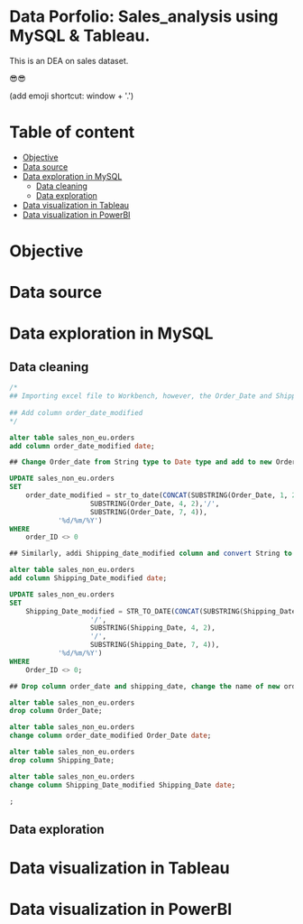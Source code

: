 # Data Porfolio: Sales_analysis using MySQL & Tableau.

This is an DEA on sales dataset. 

😎😎

(add emoji shortcut: window + '.')

# Table of content

- [Objective](#Objective)
- [Data source](#Data-source)
- [Data exploration in MySQL](#Data-exploration-in-MySQL)
    - [Data cleaning](#Data-cleaning)
    - [Data exploration](#Data-exploration)
- [Data visualization in Tableau](#Data-visualization-in-Tableau)
- [Data visualization in PowerBI](#Data-visualization-in-PowerBI)

# Objective

# Data source

# Data exploration in MySQL

## Data cleaning

```sql
/*
## Importing excel file to Workbench, however, the Order_Date and Shipping_Date are not correctly imported as date type.
 
## Add column order_date_modified
*/

alter table sales_non_eu.orders
add column order_date_modified date;

## Change Order_date from String type to Date type and add to new Order_date_modified column

UPDATE sales_non_eu.orders 
SET 
    order_date_modified = str_to_date(CONCAT(SUBSTRING(Order_Date, 1, 2),'/',
                    SUBSTRING(Order_Date, 4, 2),'/',
                    SUBSTRING(Order_Date, 7, 4)),
            '%d/%m/%Y')
WHERE
    order_ID <> 0

## Similarly, addi Shipping_date_modified column and convert String to Date type, and add the data to new shipping_date_modified column

alter table sales_non_eu.orders
add column Shipping_Date_modified date; 

UPDATE sales_non_eu.orders 
SET 
    Shipping_Date_modified = STR_TO_DATE(CONCAT(SUBSTRING(Shipping_Date, 1, 2),
                    '/',
                    SUBSTRING(Shipping_Date, 4, 2),
                    '/',
                    SUBSTRING(Shipping_Date, 7, 4)),
            '%d/%m/%Y')
WHERE
    Order_ID <> 0;

## Drop column order_date and shipping_date, change the name of new order_date_modified and shipping_date_modified to replace the original order_date and shippping_date column

alter table sales_non_eu.orders
drop column Order_Date;

alter table sales_non_eu.orders
change column order_date_modified Order_Date date;

alter table sales_non_eu.orders
drop column Shipping_Date;

alter table sales_non_eu.orders
change column Shipping_Date_modified Shipping_Date date;

;
```

## Data exploration

# Data visualization in Tableau

# Data visualization in PowerBI
